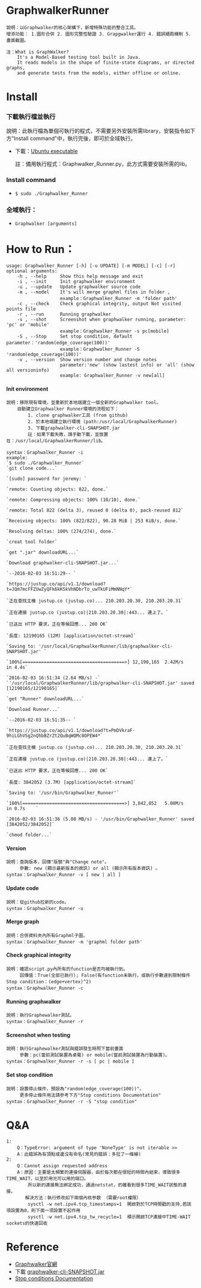 # GraphwalkerRunner
    說明：以Graphwalker的核心架構下，新增特殊功能的整合工具。
    增添功能： 1.圖形合併 2. 圖形完整性驗證 3. Grapgwalker運行 4. 錯誤續跑機制 5. 畫面截圖。
    
    注：What is GraphWalker?
        It's a Model-Based testing tool built in Java. 
        It reads models in the shape of finite-state diagrams, or directed graphs, 
        and generate tests from the models, either offline or online.
    
# Install 

### 下載執行檔並執行

說明：此執行檔為單個可執行的程式，不需要另外安裝所需library，安裝指令如下方"Install command"中，執行完後，即可於全域執行。

*   下載：[Ubuntu executable](https://justup.9ifriend.com/share.html?id=cc9139b0-8094-4ba0-8d03-72dc6e483ff4)
    
    註：備用執行程式：Graphwalker_Runner.py，此方式需要安裝所需的lib。

### Install command
*    `$ sudo ./Graphwalker_Runner`
    
### 全域執行：
*   `Graphwalker [arguments]`

# How to Run：

    usage: Graphwalker_Runner [-h] [-u UPDATE] [-m MODEL] [-c] [-r]
    optional arguments:
        -h , --help     Show this help message and exit
        -i , --init     Init graphwalker environment
        -u , --update   Update graphwalker source code
        -m , --model    It's will merge graphml files in folder ,
                        example：Graphwalker_Runner -m 'folder path'
        -c , --check    Check graphical integrity, output Not visited points file
        -r , --run      Running graphwalker
        -s , --shot     Screenshot when graphwalker running, parameter: 'pc' or 'mobile'
                        example：Graphwalker_Runner -s pc[mobile]
        -S , --Stop     Set stop condition, default parameter：'random(edge_coverage(100))'
                        example：Graphwalker_Runner -S 'random(edge_coverage(100))'
        -v , --version  Show version number and change notes
                        parameter:'new' (show lastest info) or 'all' (show all versioninfo)
                        example: Graphwalker_Runner -v new[all]


#### Init environment

    說明：移除現有環境，並重新於本地端建立一個全新的Graphwalker tool。
        自動建立Graphwalker Runner環境的流程如下：
            1. clone graphwalker工具 (from github)
            2. 於本地端建立執行環境 (path:/usr/local/GraphwalkerRunner)
            3. 下載graphwalker-cli-SNAPSHOT.jar
            註：如果下載失敗，請手動下載，並放置在：/usr/local/GraphwalkerRunner/lib。
        
    syntax：Graphwalker_Runner -i
    example:
    `$ sudo ./Graphwalker_Runner`
    `git clone code...`

    `[sudo] password for jeremy: `
    
    `remote: Counting objects: 822, done.`
    
    `remote: Compressing objects: 100% (10/10), done.`
    
    `remote: Total 822 (delta 3), reused 0 (delta 0), pack-reused 812`
    
    `Receiving objects: 100% (822/822), 90.28 MiB | 253 KiB/s, done.`
    
    `Resolving deltas: 100% (274/274), done.`
    
    `creat tool folder`
    
    `get ".jar" downloadURL...`
    
    `Download graphwalker-cli-SNAPSHOT.jar...`
    
    `--2016-02-03 16:51:29-- ` 
    
    `https://justup.co/api/v1.1/download?t=JQm7mcFFZUwZyQFk6kKSkVhNDbrTo_uwTkUFiMmNNqY*`
    
    `正在查找主機 justup.co (justup.co)... 210.203.20.30, 210.203.20.31`
    
    `正在連接 justup.co (justup.co)|210.203.20.30|:443... 連上了。`
    
    `已送出 HTTP 要求，正在等候回應... 200 OK`
    
    `長度: 12190165 (12M) [application/octet-stream]`
    
    `Saving to: '/usr/local/GraphwalkerRunner/lib/graphwalker-cli-SNAPSHOT.jar' `
    
    `100%[======================================>] 12,190,165  2.42M/s   in 4.4s`
    
    `2016-02-03 16:51:34 (2.64 MB/s) -` `'/usr/local/GraphwalkerRunner/lib/graphwalker-cli-SNAPSHOT.jar' saved [12190165/12190165]`
    
    `get "Runner" downloadURL...`
    
    `Download Runner...`
    
    `--2016-02-03 16:51:35-- ` 
    
    `https://justup.co/api/v1.1/download?t=PmDVkraF-9hiLGhVSg2nQhbBZrZt2QuBqWQMc8OPEW4*`
    
    `正在查找主機 justup.co (justup.co)... 210.203.20.30, 210.203.20.31`
    
    `正在連接 justup.co (justup.co)|210.203.20.30|:443... 連上了。`
    
    `已送出 HTTP 要求，正在等候回應... 200 OK`
    
    `長度: 3842052 (3.7M) [application/octet-stream]`
    
    `Saving to: '/usr/bin/Graphwalker_Runner'`
    
    `100%[======================================>] 3,842,052   5.08M/s   in 0.7s    `
    
    `2016-02-03 16:51:36 (5.08 MB/s) - '/usr/bin/Graphwalker_Runner' saved [3842052/3842052]`
    
    `chmod folder...`

#### Version


    說明：查詢版本，回傳"版號"與"Change note"。
         參數: new (顯示最新版本的資訊) or all (顯示所有版本資訊) 。
    syntax：Graphwalker_Runner -v [ new | all ]
    
#### Update code

    說明：從github拉新的code。
    syntax：Graphwalker_Runner -u
    
#### Merge graph

    說明：合併資料夾內所有Graphml子圖。
    syntax：Graphwalker_Runner -m 'graphml folder path'
    

#### Check graphical integrity

    說明：確認script.py內所有的function是否均被執行到。
         回傳值：True(全部已執行); False(有function未執行，或執行步數達到限制條件Stop condition：(edge+vertex)^2)
    syntax：Graphwalker_Runner -c
#### Running graphwalker

    說明：執行Graphewalker測試。
    syntax：Graphwalker_Runner -r
#### Screenshot when testing

    說明：執行Graphewalker測試與錯誤發生時照下當前畫面
         參數：pc(當前測試裝置為桌電) or mobile(當前測試裝置為行動裝置)。
    syntax：Graphwalker_Runner -r -s [ pc | mobile ]
#### Set stop condition

    說明：設置停止條件，預設為"random(edge_coverage(100))"。
         更多停止條件用法請參考下方"Stop conditions Documentation"
    syntax：Graphwalker_Runner -r -S "stop condition"
    
# Q&A

    1:
        Q：TypeError: argument of type 'NoneType' is not iterable >>
        A：此錯誤為有頂點或邊沒有命名(常見的錯誤：多拉了一條線)
    2:
        Q：Cannot assign requested address    
        A：原因：主要是太頻繁的連接伺服器，由於每次都在很短的時間內結束，導致很多TIME_WAIT，以至於用光可以用的端口。
            所以新的連接無法綁定成功，通過netstat，的確看到很多TIME_WAIT狀態的連接。
           解決方法：執行修改如下兩個內核参数 （需要root權限） 
            sysctl -w net.ipv4.tcp_timestamps=1  開啟對於TCP時間戳的支持,若該項設置為0，則下面一項設置不起作用
            sysctl -w net.ipv4.tcp_tw_recycle=1  標示開啟TCP連接中TIME-WAIT sockets的快速回收

# Reference

*   [Graphwalker官網](http://graphwalker.org/)
*   下載 [graphwalker-cli-SNAPSHOT.jar](https://justup.9ifriend.com/share.html?id=c84d674b-c645-4a2b-a5f0-8afd931b005e)
*   [Stop conditions Documentation](http://graphwalker.org/docs/path_generators_and_stop_conditions)
